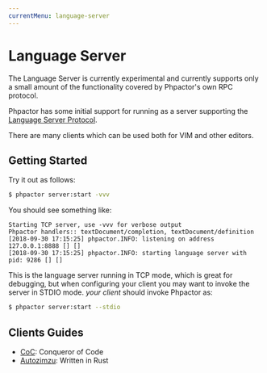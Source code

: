 ```yaml
---
currentMenu: language-server
---
```

Language Server
===============

<div class="alert alert-danger">
The Language Server is currently experimental and currently supports only a
small amount of the functionality covered by Phpactor's own RPC protocol.
</div>

Phpactor has some initial support for running as a server supporting the
[Language Server
Protocol](https://microsoft.github.io/language-server-protocol/specification).

There are many clients which can be used both for VIM and other editors.

Getting Started
---------------

Try it out as follows:

```bash
$ phpactor server:start -vvv
```

You should see something like:

```
Starting TCP server, use -vvv for verbose output
Phpactor handlers:: textDocument/completion, textDocument/definition
[2018-09-30 17:15:25] phpactor.INFO: listening on address 127.0.0.1:8888 [] []
[2018-09-30 17:15:25] phpactor.INFO: starting language server with pid: 9286 [] []
```

This is the language server running in TCP mode, which is great for debugging,
but when configuring your client you may want to invoke the server in STDIO
mode. _your client_ should invoke Phpactor as:

```bash
$ phpactor server:start --stdio
```

Clients Guides
--------------

- [CoC](/lsp/coc.html): Conqueror of Code
- [Autozimzu](/lsp/autozimzu.md): Written in Rust
